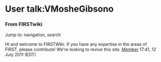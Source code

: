 
# User talk:VMosheGibsono

### From FIRSTwiki

Jump to: navigation, search

Hi and welcome to FIRSTWIki. If you have any expertise in the areas of FIRST,
please contribute! We're looking to revive this site.
[Member](User:Member "User:Member" ) 17:41, 12 July 2011 (EDT)

